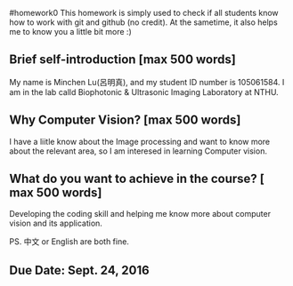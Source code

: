 #homework0
This homework is simply used to check if all students know how to work with git and github (no credit).
At the sametime, it also helps me to know you a little bit more :)

## Brief self-introduction [max 500 words]
 My name is Minchen Lu(呂明真), and my student ID number is 105061584. I am in the lab calld Biophotonic & Ultrasonic Imaging Laboratory   at NTHU.

## Why Computer Vision? [max 500 words]
 I have a liitle know about the Image processing and want to know more about the relevant area, so I am interesed in learning Computer    vision.

 
## What do you want to achieve in the course? [ max 500 words]
 Developing the coding skill and helping me know more about computer vision and its application.

PS. 中文 or English are both fine.

## Due Date: Sept. 24, 2016
